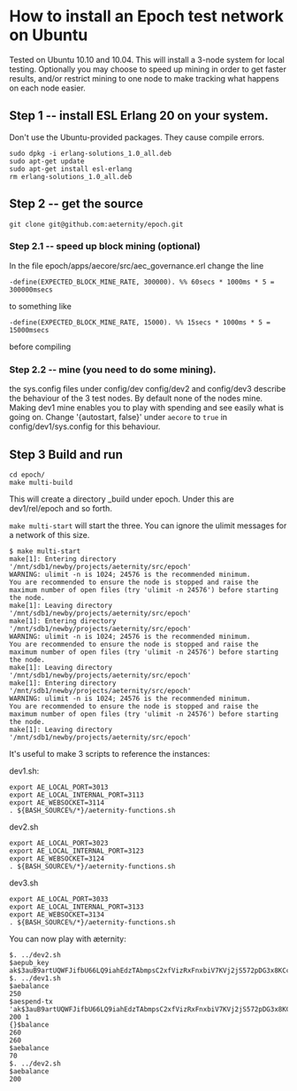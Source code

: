 # How to install an Epoch test network on Ubuntu

Tested on Ubuntu 10.10 and 10.04. This will install a 3-node system for local testing. Optionally you may choose to speed up mining in order to get faster results, and/or restrict mining to one node to make tracking what happens on each node easier.

## Step 1 -- install ESL Erlang 20 on your system.

Don't use the Ubuntu-provided packages. They cause compile errors.

```wget https://packages.erlang-solutions.com/erlang-solutions_1.0_all.deb
sudo dpkg -i erlang-solutions_1.0_all.deb
sudo apt-get update
sudo apt-get install esl-erlang
rm erlang-solutions_1.0_all.deb
```

## Step 2 -- get the source

`git clone git@github.com:aeternity/epoch.git`

### Step 2.1 -- speed up block mining (optional)

In the file epoch/apps/aecore/src/aec_governance.erl change the line 

`-define(EXPECTED_BLOCK_MINE_RATE, 300000). %% 60secs * 1000ms * 5 = 300000msecs`

to something like 

`-define(EXPECTED_BLOCK_MINE_RATE, 15000). %% 15secs * 1000ms * 5 = 15000msecs`

before compiling

### Step 2.2 -- mine (you need to do some mining).

the sys.config files under config/dev config/dev2 and config/dev3 describe the behaviour of the 3 test nodes. By default none of the nodes mine. Making dev1 mine enables you to play with spending and see easily what is going on. Change '{autostart, false}' under `aecore` to `true` in config/dev1/sys.config for this behaviour.

## Step 3 Build and run

```
cd epoch/
make multi-build
```
This will create a directory \_build under epoch. Under this are dev1/rel/epoch and so forth.

`make multi-start` will start the three. You can ignore the ulimit messages for a network of this size.

```
$ make multi-start
make[1]: Entering directory '/mnt/sdb1/newby/projects/aeternity/src/epoch'
WARNING: ulimit -n is 1024; 24576 is the recommended minimum.
You are recommended to ensure the node is stopped and raise the maximum number of open files (try 'ulimit -n 24576') before starting the node.
make[1]: Leaving directory '/mnt/sdb1/newby/projects/aeternity/src/epoch'
make[1]: Entering directory '/mnt/sdb1/newby/projects/aeternity/src/epoch'
WARNING: ulimit -n is 1024; 24576 is the recommended minimum.
You are recommended to ensure the node is stopped and raise the maximum number of open files (try 'ulimit -n 24576') before starting the node.
make[1]: Leaving directory '/mnt/sdb1/newby/projects/aeternity/src/epoch'
make[1]: Entering directory '/mnt/sdb1/newby/projects/aeternity/src/epoch'
WARNING: ulimit -n is 1024; 24576 is the recommended minimum.
You are recommended to ensure the node is stopped and raise the maximum number of open files (try 'ulimit -n 24576') before starting the node.
make[1]: Leaving directory '/mnt/sdb1/newby/projects/aeternity/src/epoch'
```

It's useful to make 3 scripts to reference the instances:

dev1.sh:
```
export AE_LOCAL_PORT=3013
export AE_LOCAL_INTERNAL_PORT=3113
export AE_WEBSOCKET=3114
. ${BASH_SOURCE%/*}/aeternity-functions.sh
```
dev2.sh
```
export AE_LOCAL_PORT=3023
export AE_LOCAL_INTERNAL_PORT=3123
export AE_WEBSOCKET=3124
. ${BASH_SOURCE%/*}/aeternity-functions.sh
```
dev3.sh
```
export AE_LOCAL_PORT=3033
export AE_LOCAL_INTERNAL_PORT=3133
export AE_WEBSOCKET=3134
. ${BASH_SOURCE%/*}/aeternity-functions.sh
```

You can now play with æternity:

```
$. ../dev2.sh
$aepub_key 
ak$3auB9artUQWFJifbU66LQ9iahEdzTAbmpsC2xfVizRxFnxbiV7KVj2jS572pDG3x8KCcvcTQETivd4BsVBPbv3k8QdfEbC
$. ../dev1.sh
$aebalance 
250
$aespend-tx 'ak$3auB9artUQWFJifbU66LQ9iahEdzTAbmpsC2xfVizRxFnxbiV7KVj2jS572pDG3x8KCcvcTQETivd4BsVBPbv3k8QdfEbC' 200 1
{}$balance 
260
260
$aebalance 
70
$. ../dev2.sh
$aebalance 
200
```
